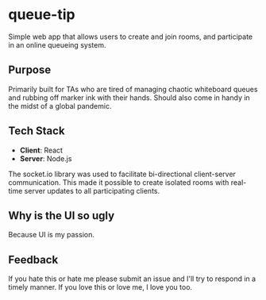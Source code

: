 # queue-tip
Simple web app that allows users to create and join rooms, and participate in an online queueing system.

## Purpose
Primarily built for TAs who are tired of managing chaotic whiteboard queues and rubbing off marker ink with their hands. Should also come in handy in the midst of a global pandemic.

## Tech Stack
- **Client**: React
- **Server**: Node.js

The socket.io library was used to facilitate bi-directional client-server communication. This made it possible to create isolated rooms with real-time server updates to all participating clients.

## Why is the UI so ugly
Because UI is my passion.

## Feedback
If you hate this or hate me please submit an issue and I'll try to respond in a timely manner. If you love this or love me, I love you too.